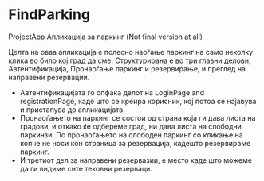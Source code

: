 # FindParking
ProjectApp
                                                  Апликација за паркинг
                                               (Not final version at all)


  Целта на оваа апликација е полесно наоѓање паркинг  на само неколку клика во било кој град да сме.
 Структурирана е во три главни делови, Автентификација, Пронаоѓање паркинг и резервирање, и преглед на направени резервации.
 - Автентификацијата го опфаќа делот на LoginPage and registrationPage, каде што се креира корисник, кој потоа се најавува и пристапува до апликацијата.
 - Пронаоѓањето на паркинг се состои од страна која ги дава листа на градови, и откако ќе одбереме град, ни дава листа на слободни паркинзи.
 По пронаоѓањето на слободен паркинг со кликање на копче не носи кон страница за резервација, кадешто резервираме паркинг.
 - И третиот дел за направени резервазии, е место каде што можеме да ги видиме сите тековни резерваци.
